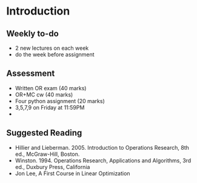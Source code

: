 # Introduction

## Weekly to-do
- 2 new lectures on each week
- do the week before assignment


## Assessment
- Written OR exam (40 marks)
- OR+MC cw (40 marks)
- Four python assignment (20 marks)
- 3,5,7,9 on Friday at 11:59PM
- 

## Suggested Reading
- Hillier and Lieberman. 2005. Introduction to Operations Research, 8th ed., McGraw-Hill, Boston.
- Winston. 1994. Operations Research, Applications and Algorithms, 3rd ed., Duxbury Press, California
- Jon Lee, A First Course in Linear Optimization [](https://github.com/jon77lee/JLee_LinearOptimizationBook/blob/master/JLee.3.0.pdf)

